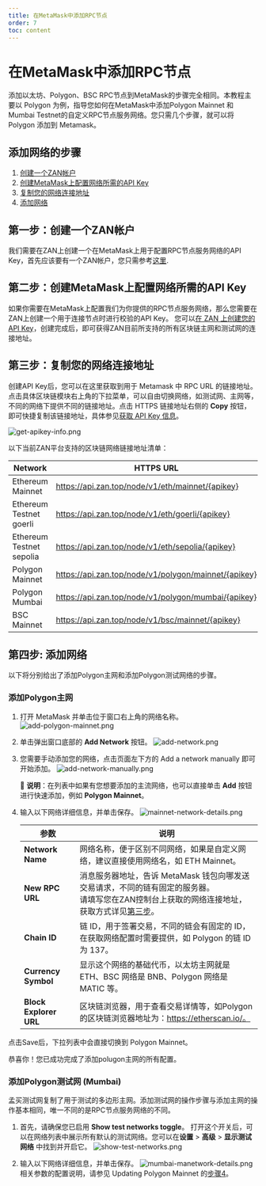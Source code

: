 ```yaml
---
title: 在MetaMask中添加RPC节点
order: 7
toc: content
---
```


# 在MetaMask中添加RPC节点
添加以太坊、Polygon、BSC RPC节点到MetaMask的步骤完全相同。本教程主要以 Polygon 为例，指导您如何在MetaMask中添加Polygon Mainnet 和 Mumbai Testnet的自定义RPC节点服务网络。您只需几个步骤，就可以将 Polygon 添加到 Metamask。

## 添加网络的步骤
1. [创建一个ZAN帐户](#第一步创建一个zan帐户)
2. [创建MetaMask上配置网络所需的API Key](#第二步创建metamask上配置网络所需的api-key)
3. [复制您的网络连接地址](#第三步复制您的网络连接地址)
4. [添加网络](#第四步-添加网络)

## 第一步：创建一个ZAN帐户
我们需要在ZAN上创建一个在MetaMask上用于配置RPC节点服务网络的API Key，首先应该要有一个ZAN帐户，您只需参考[这里](/zh-CN/guide/getting-started#-准备一个zan系统的账户).

## 第二步：创建MetaMask上配置网络所需的API Key
如果你需要在MetaMask上配置我们为你提供的RPC节点服务网络，那么您需要在ZAN上创建一个用于连接节点时进行校验的API Key。
您可以[在 ZAN 上创建您的 API Key](/zh-CN/guide/getting-started#创建一个api-key)，创建完成后，即可获得ZAN目前所支持的所有区块链主网和测试网的连接地址。

## 第三步：复制您的网络连接地址
创建API Key后，您可以在这里获取到用于 Metamask 中 RPC URL 的链接地址。点击具体区块链模块右上角的下拉菜单，可以自由切换网络，如测试网、主网等，不同的网络下提供不同的链接地址。点击 HTTPS 链接地址右侧的 **Copy** 按钮，即可快捷复制该链接地址，具体参见[获取 API Key 信息](/zh-CN/guide/getting-started#获取api-key-的信息)。

![get-apikey-info.png](./images/get-apikey-info.png)

以下当前ZAN平台支持的区块链网络链接地址清单：

| **Network**              | **HTTPS URL**                                        | **WSS URL**                                             | **Chain ID** | **Symbol** |
|--------------------------|------------------------------------------------------|---------------------------------------------------------|--------------|------------|
| Ethereum Mainnet         | https://api.zan.top/node/v1/eth/mainnet/{apikey}     | wss://api.zan.top/node/ws/v1/eth/mainnet/{apikey}       | 1            | ETH        |
| Ethereum Testnet goerli  | https://api.zan.top/node/v1/eth/goerli/{apikey}      | wss://api.zan.top/node/ws/v1/eth/goerli/{apikey}      | 5            | ETH        |
| Ethereum Testnet sepolia | https://api.zan.top/node/v1/eth/sepolia/{apikey}     | wss://api.zan.top/node/ws/v1/eth/sepolia/{apikey}     | 11155111  | ETH        |
| Polygon Mainnet          | https://api.zan.top/node/v1/polygon/mainnet/{apikey} | wss://api.zan.top/node/ws/v1/polygon/mainnet/{apikey} | 137          | MATIC      |
| Polygon Mumbai           | https://api.zan.top/node/v1/polygon/mumbai/{apikey}  | wss://api.zan.top/node/ws/v1/polygon/mumbai/{apikey}  | 80001        | MATIC      |
| BSC Mainnet              | https://api.zan.top/node/v1/bsc/mainnet/{apikey}     | wss://api.zan.top/node/ws/v1/bsc/mainnet/{apikey}     | 56           | BNB        |

## 第四步: 添加网络
以下将分别给出了添加Polygon主网和添加Polygon测试网络的步骤。

### 添加Polygon主网
1. 打开 MetaMask 并单击位于窗口右上角的网络名称。
   ![add-polygon-mainnet.png](./images/add-polygon-mainnet.png)

2. 单击弹出窗口底部的 **Add Network** 按钮。
   ![add-network.png](./images/add-network.png)

3. 您需要手动添加您的网络，点击页面左下方的 Add a network manually 即可开始添加。
   ![add-network-manually.png](./images/add-network-manually.png) 

   <Alert type="info">
   📘 <b>说明</b>：在列表中如果有您想要添加的主流网络，也可以直接单击 <b>Add</b> 按钮进行快速添加，例如 <b>Polygon Mainnet</b>。
   </Alert>

4. 输入以下网络详细信息，并单击保存。
   ![mainnet-network-details.png](./images/mainnet-network-details.png)

   | 参数                     | 说明                                                                           |
   |------------------------|------------------------------------------------------|
   | **Network Name**       | 网络名称，便于区别不同网络，如果是自定义网络，建议直接使用网络名，如 ETH Mainnet。                                                 |
   | **New RPC URL**        | 消息服务器地址，告诉 MetaMask 钱包向哪发送交易请求，不同的链有固定的服务器。<br>请填写您在ZAN控制台上获取的网络连接地址，获取方式详见[第三步](#第三步复制您的网络连接地址)。 |
   | **Chain ID**           | 链 ID，用于签署交易，不同的链会有固定的 ID，在获取网络配置时需要提供，如 Polygon 的链 ID为 137。                                        |
   | **Currency Symbol**    | 显示这个网络的基础代币，以太坊主网就是 ETH、BSC 网络是 BNB、Polygon 网络是 MATIC 等。                                        |
   | **Block Explorer URL** | 区块链浏览器，用于查看交易详情等，如Polygon的区块链浏览器地址为：https://etherscan.io/。                                      |

点击Save后，下拉列表中会直接切换到 Polygon Mainnet。

恭喜你！您已成功完成了添加polugon主网的所有配置。

### 添加Polygon测试网 (Mumbai)

孟买测试网复制了用于测试的多边形主网。添加测试网的操作步骤与添加主网的操作基本相同，唯一不同的是RPC节点服务网络的不同。

1. 首先，请确保您已启用 **Show test networks toggle**。
   打开这个开关后，可以在网络列表中展示所有默认的测试网络。您可以在**设置** > **高级** > **显示测试网络** 中找到并开启它。
   ![show-test-networks.png](./images/show-test-networks.png)

2. 输入以下网络详细信息，并单击保存。
   ![mumbai-manetwork-details.png](./images/mumbai-manetwork-details.png)
   相关参数的配置说明，请参见 Updating Polygon Mainnet 的[步骤4](#添加polygon主网)。

